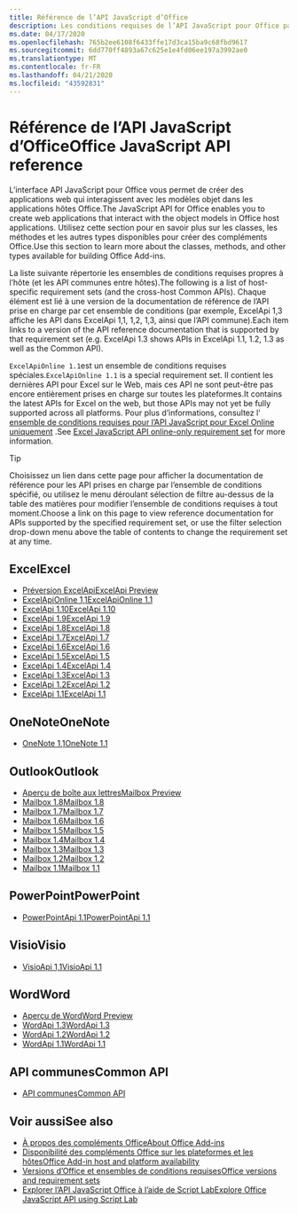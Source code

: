 ```yaml
---
title: Référence de l’API JavaScript d’Office
description: Les conditions requises de l’API JavaScript pour Office par hôte.
ms.date: 04/17/2020
ms.openlocfilehash: 765b2ee6108f6433ffe17d3ca15ba9c68fbd9617
ms.sourcegitcommit: 6dd770ff4893a67c625e1e4fd06ee197a3992ae0
ms.translationtype: MT
ms.contentlocale: fr-FR
ms.lasthandoff: 04/21/2020
ms.locfileid: "43592831"
---
```

# <a name="office-javascript-api-reference"></a><span data-ttu-id="1befb-103">Référence de l’API JavaScript d’Office</span><span class="sxs-lookup"><span data-stu-id="1befb-103">Office JavaScript API reference</span></span>

<span data-ttu-id="1befb-104">L’interface API JavaScript pour Office vous permet de créer des applications web qui interagissent avec les modèles objet dans les applications hôtes Office.</span><span class="sxs-lookup"><span data-stu-id="1befb-104">The JavaScript API for Office enables you to create web applications that interact with the object models in Office host applications.</span></span> <span data-ttu-id="1befb-105">Utilisez cette section pour en savoir plus sur les classes, les méthodes et les autres types disponibles pour créer des compléments Office.</span><span class="sxs-lookup"><span data-stu-id="1befb-105">Use this section to learn more about the classes, methods, and other types available for building Office Add-ins.</span></span>

<span data-ttu-id="1befb-106">La liste suivante répertorie les ensembles de conditions requises propres à l’hôte (et les API communes entre hôtes).</span><span class="sxs-lookup"><span data-stu-id="1befb-106">The following is a list of host-specific requirement sets (and the cross-host Common APIs).</span></span> <span data-ttu-id="1befb-107">Chaque élément est lié à une version de la documentation de référence de l’API prise en charge par cet ensemble de conditions (par exemple, ExcelApi 1,3 affiche les API dans ExcelApi 1,1, 1,2, 1,3, ainsi que l’API commune).</span><span class="sxs-lookup"><span data-stu-id="1befb-107">Each item links to a version of the API reference documentation that is supported by that requirement set (e.g. ExcelApi 1.3 shows APIs in ExcelApi 1.1, 1.2, 1.3 as well as the Common API).</span></span>

<span data-ttu-id="1befb-108">`ExcelApiOnline 1.1`est un ensemble de conditions requises spéciales.</span><span class="sxs-lookup"><span data-stu-id="1befb-108">`ExcelApiOnline 1.1` is a special requirement set.</span></span> <span data-ttu-id="1befb-109">Il contient les dernières API pour Excel sur le Web, mais ces API ne sont peut-être pas encore entièrement prises en charge sur toutes les plateformes.</span><span class="sxs-lookup"><span data-stu-id="1befb-109">It contains the latest APIs for Excel on the web, but those APIs may not yet be fully supported across all platforms.</span></span> <span data-ttu-id="1befb-110">Pour plus d’informations, consultez l' [ensemble de conditions requises pour l’API JavaScript pour Excel Online uniquement](/office/dev/add-ins/reference/requirement-sets/excel-api-online-requirement-set) .</span><span class="sxs-lookup"><span data-stu-id="1befb-110">See [Excel JavaScript API online-only requirement set](/office/dev/add-ins/reference/requirement-sets/excel-api-online-requirement-set) for more information.</span></span>

> [!TIP]
> <span data-ttu-id="1befb-111">Choisissez un lien dans cette page pour afficher la documentation de référence pour les API prises en charge par l’ensemble de conditions spécifié, ou utilisez le menu déroulant sélection de filtre au-dessus de la table des matières pour modifier l’ensemble de conditions requises à tout moment.</span><span class="sxs-lookup"><span data-stu-id="1befb-111">Choose a link on this page to view reference documentation for APIs supported by the specified requirement set, or use the filter selection drop-down menu above the table of contents to change the requirement set at any time.</span></span>

## <a name="excel"></a><span data-ttu-id="1befb-112">Excel</span><span class="sxs-lookup"><span data-stu-id="1befb-112">Excel</span></span>

- [<span data-ttu-id="1befb-113">Préversion ExcelApi</span><span class="sxs-lookup"><span data-stu-id="1befb-113">ExcelApi Preview</span></span>](/javascript/api/excel?view=excel-js-preview)
- [<span data-ttu-id="1befb-114">ExcelApiOnline 1,1</span><span class="sxs-lookup"><span data-stu-id="1befb-114">ExcelApiOnline 1.1</span></span>](/javascript/api/excel?view=excel-js-online)
- [<span data-ttu-id="1befb-115">ExcelApi 1.10</span><span class="sxs-lookup"><span data-stu-id="1befb-115">ExcelApi 1.10</span></span>](/javascript/api/excel?view=excel-js-1.10)
- [<span data-ttu-id="1befb-116">ExcelApi 1.9</span><span class="sxs-lookup"><span data-stu-id="1befb-116">ExcelApi 1.9</span></span>](/javascript/api/excel?view=excel-js-1.9)
- [<span data-ttu-id="1befb-117">ExcelApi 1.8</span><span class="sxs-lookup"><span data-stu-id="1befb-117">ExcelApi 1.8</span></span>](/javascript/api/excel?view=excel-js-1.8)
- [<span data-ttu-id="1befb-118">ExcelApi 1.7</span><span class="sxs-lookup"><span data-stu-id="1befb-118">ExcelApi 1.7</span></span>](/javascript/api/excel?view=excel-js-1.7)
- [<span data-ttu-id="1befb-119">ExcelApi 1.6</span><span class="sxs-lookup"><span data-stu-id="1befb-119">ExcelApi 1.6</span></span>](/javascript/api/excel?view=excel-js-1.6)
- [<span data-ttu-id="1befb-120">ExcelApi 1.5</span><span class="sxs-lookup"><span data-stu-id="1befb-120">ExcelApi 1.5</span></span>](/javascript/api/excel?view=excel-js-1.5)
- [<span data-ttu-id="1befb-121">ExcelApi 1.4</span><span class="sxs-lookup"><span data-stu-id="1befb-121">ExcelApi 1.4</span></span>](/javascript/api/excel?view=excel-js-1.4)
- [<span data-ttu-id="1befb-122">ExcelApi 1.3</span><span class="sxs-lookup"><span data-stu-id="1befb-122">ExcelApi 1.3</span></span>](/javascript/api/excel?view=excel-js-1.3)
- [<span data-ttu-id="1befb-123">ExcelApi 1.2</span><span class="sxs-lookup"><span data-stu-id="1befb-123">ExcelApi 1.2</span></span>](/javascript/api/excel?view=excel-js-1.2)
- [<span data-ttu-id="1befb-124">ExcelApi 1.1</span><span class="sxs-lookup"><span data-stu-id="1befb-124">ExcelApi 1.1</span></span>](/javascript/api/excel?view=excel-js-1.1)

## <a name="onenote"></a><span data-ttu-id="1befb-125">OneNote</span><span class="sxs-lookup"><span data-stu-id="1befb-125">OneNote</span></span>

- [<span data-ttu-id="1befb-126">OneNote 1,1</span><span class="sxs-lookup"><span data-stu-id="1befb-126">OneNote 1.1</span></span>](/javascript/api/onenote?view=onenote-js-1.1)

## <a name="outlook"></a><span data-ttu-id="1befb-127">Outlook</span><span class="sxs-lookup"><span data-stu-id="1befb-127">Outlook</span></span>

- [<span data-ttu-id="1befb-128">Aperçu de boîte aux lettres</span><span class="sxs-lookup"><span data-stu-id="1befb-128">Mailbox Preview</span></span>](/javascript/api/outlook?view=outlook-js-preview)
- [<span data-ttu-id="1befb-129">Mailbox 1.8</span><span class="sxs-lookup"><span data-stu-id="1befb-129">Mailbox 1.8</span></span>](/javascript/api/outlook?view=outlook-js-1.8)
- [<span data-ttu-id="1befb-130">Mailbox 1.7</span><span class="sxs-lookup"><span data-stu-id="1befb-130">Mailbox 1.7</span></span>](/javascript/api/outlook?view=outlook-js-1.7)
- [<span data-ttu-id="1befb-131">Mailbox 1.6</span><span class="sxs-lookup"><span data-stu-id="1befb-131">Mailbox 1.6</span></span>](/javascript/api/outlook?view=outlook-js-1.6)
- [<span data-ttu-id="1befb-132">Mailbox 1.5</span><span class="sxs-lookup"><span data-stu-id="1befb-132">Mailbox 1.5</span></span>](/javascript/api/outlook?view=outlook-js-1.5)
- [<span data-ttu-id="1befb-133">Mailbox 1.4</span><span class="sxs-lookup"><span data-stu-id="1befb-133">Mailbox 1.4</span></span>](/javascript/api/outlook?view=outlook-js-1.4)
- [<span data-ttu-id="1befb-134">Mailbox 1.3</span><span class="sxs-lookup"><span data-stu-id="1befb-134">Mailbox 1.3</span></span>](/javascript/api/outlook?view=outlook-js-1.3)
- [<span data-ttu-id="1befb-135">Mailbox 1.2</span><span class="sxs-lookup"><span data-stu-id="1befb-135">Mailbox 1.2</span></span>](/javascript/api/outlook?view=outlook-js-1.2)
- [<span data-ttu-id="1befb-136">Mailbox 1.1</span><span class="sxs-lookup"><span data-stu-id="1befb-136">Mailbox 1.1</span></span>](/javascript/api/outlook?view=outlook-js-1.1)

## <a name="powerpoint"></a><span data-ttu-id="1befb-137">PowerPoint</span><span class="sxs-lookup"><span data-stu-id="1befb-137">PowerPoint</span></span>

- [<span data-ttu-id="1befb-138">PowerPointApi 1.1</span><span class="sxs-lookup"><span data-stu-id="1befb-138">PowerPointApi 1.1</span></span>](/javascript/api/powerpoint?view=powerpoint-js-1.1)

## <a name="visio"></a><span data-ttu-id="1befb-139">Visio</span><span class="sxs-lookup"><span data-stu-id="1befb-139">Visio</span></span>

- [<span data-ttu-id="1befb-140">VisioApi 1,1</span><span class="sxs-lookup"><span data-stu-id="1befb-140">VisioApi 1.1</span></span>](/javascript/api/visio?view=visio-js-1.1)

## <a name="word"></a><span data-ttu-id="1befb-141">Word</span><span class="sxs-lookup"><span data-stu-id="1befb-141">Word</span></span>

- [<span data-ttu-id="1befb-142">Aperçu de Word</span><span class="sxs-lookup"><span data-stu-id="1befb-142">Word Preview</span></span>](/javascript/api/word?view=word-js-preview)
- [<span data-ttu-id="1befb-143">WordApi 1.3</span><span class="sxs-lookup"><span data-stu-id="1befb-143">WordApi 1.3</span></span>](/javascript/api/word?view=word-js-1.3)
- [<span data-ttu-id="1befb-144">WordApi 1.2</span><span class="sxs-lookup"><span data-stu-id="1befb-144">WordApi 1.2</span></span>](/javascript/api/word?view=word-js-1.2)
- [<span data-ttu-id="1befb-145">WordApi 1.1</span><span class="sxs-lookup"><span data-stu-id="1befb-145">WordApi 1.1</span></span>](/javascript/api/word?view=word-js-1.1)

## <a name="common-api"></a><span data-ttu-id="1befb-146">API communes</span><span class="sxs-lookup"><span data-stu-id="1befb-146">Common API</span></span>

- [<span data-ttu-id="1befb-147">API communes</span><span class="sxs-lookup"><span data-stu-id="1befb-147">Common API</span></span>](/javascript/api/office?view=common-js)

## <a name="see-also"></a><span data-ttu-id="1befb-148">Voir aussi</span><span class="sxs-lookup"><span data-stu-id="1befb-148">See also</span></span>

- [<span data-ttu-id="1befb-149">À propos des compléments Office</span><span class="sxs-lookup"><span data-stu-id="1befb-149">About Office Add-ins</span></span>](/office/dev/add-ins/overview)
- [<span data-ttu-id="1befb-150">Disponibilité des compléments Office sur les plateformes et les hôtes</span><span class="sxs-lookup"><span data-stu-id="1befb-150">Office Add-in host and platform availability</span></span>](/office/dev/add-ins/overview/office-add-in-availability)
- [<span data-ttu-id="1befb-151">Versions d’Office et ensembles de conditions requises</span><span class="sxs-lookup"><span data-stu-id="1befb-151">Office versions and requirement sets</span></span>](/office/dev/add-ins/develop/office-versions-and-requirement-sets)
- [<span data-ttu-id="1befb-152">Explorer l’API JavaScript Office à l’aide de Script Lab</span><span class="sxs-lookup"><span data-stu-id="1befb-152">Explore Office JavaScript API using Script Lab</span></span>](/office/dev/add-ins/overview/explore-with-script-lab)
